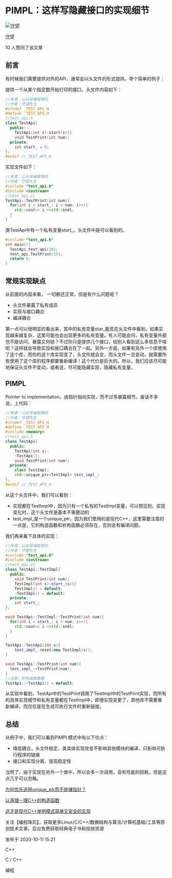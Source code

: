 # PIMPL：这样写隐藏接口的实现细节

[![守望](https://pic4.zhimg.com/v2-89f8f7ba849108889de4a633becdd172_xs.jpg?source=172ae18b)](https://www.zhihu.com/people/huyanbing)

[守望](https://www.zhihu.com/people/huyanbing)





10 人赞同了该文章



## **前言**

有时候我们需要提供对外的API，通常会以头文件的形式提供。举个简单的例子：

提供一个从某个指定数开始打印的接口，头文件内容如下：

```cpp
//来源：公众号编程珠玑
//作者：守望先生
#ifndef _TEST_API_H
#define _TEST_API_H
//test_api.h
class TestApi{
  public:
    TestApi(int s):start(s){}
    void TestPrint(int num);
  private:
    int start_ = 0;
};
#endif //_TEST_API_H
```

实现文件如下：

```cpp
//来源：公众号编程珠玑
//作者：守望先生
#include "test_api.h"
#include <iostream>
//test_api.cc
TestApi::TestPrint(int num){
  for(int i = start_; i < num; i++){
    std::cout<< i <<std::endl;
  }
}
```

类TestApi中有一个私有变量start_，头文件中是可以看到的。

```cpp
#include "test_api.h"
int main(){
  TestApi test_api{10};
  test_api.TestPrint(15);
  return 0;
}
```

## **常规实现缺点**

从前面的内容来看， 一切都还正常，但是有什么问题呢？

- 头文件暴露了私有成员
- 实现与接口耦合
- 编译耦合

第一点可以很明显的看出来，其中的私有变量star_能否在头文件中看到，如果实现越来越复杂，这里可能也会出现更多的私有变量。有人可能会问，私有变量外部也不能访问，暴露又何妨？不过你只是提供几个接口，给别人看到这么多信息干啥呢？这样就会导致实现和接口耦合在了一起。另外一方面，如果有另外一个库使用了这个库，而你的这个库实现变了，头文件就会变，而头文件一旦变动，就需要所有使用了这个库的程序都要重新编译！这个代价是巨大的。所以，我们应该尽可能地保证头文件不变动，或者说，尽可能隐藏实现，隐藏私有变量。

## **PIMPL**

Pointer to implementation，由指针指向实现，而不过多暴露细节。废话不多说，上代码：

```cpp
//来源：公众号编程珠玑
//作者：守望先生
#ifndef _TEST_API_H
#define _TEST_API_H
#include <memory>
//test_api.h
class TestApi{
  public:
    TestApi(int s);
    ~TestApi();
    void TestPrint(int num);
  private:
    class TestImpl;
    std::unique_ptr<TestImpl> test_impl_;
};
#endif //_TEST_API_H
```

从这个头文件中，我们可以看到：

- 实现都在TestImpl中，因为只有一个私有的TestImpl变量，可以预见到，实现变化时，这个头文件是基本不需要动的
- test_impl_是一个unique_ptr，因为我们使用的是现代C++，这里需要注意的一点是，它的构造函数和析构函数必须存在，否则会有编译问题。

我们再来看下具体的实现：

```cpp
//来源：公众号编程珠玑
//作者：守望先生
#include "test_api.h"
#include <iostream>
//test_api.cc
class TestApi::TestImpl{
  public:
    void TestPrint(int num);
    TestImpl(int s):start_(s){}
    TestImpl() = default;
    ~TestImpl() = default;
  private:
    int start_;
};

void TestApi::TestImpl::TestPrint(int num){
  for(int i = start_; i < num; i++){
    std::cout<< i <<std::endl;
  }
}

TestApi::TestApi(int s){
    test_impl_.reset(new TestImpl(s));
}

void TestApi::TestPrint(int num){
  test_impl_->TestPrint(num);
}
//注意，析构函数需要
TestApi::~TestApi() = default;
```

从实现中看到，TestApi中的TestPrint调用了TestImpl中的TestPrint实现，而所有的具体实现细节和私有变量都在TestImpl中，即便实现变更了，其他库不需要重新编译，而仅仅是在生成可执行文件时重新链接。

## **总结**

从例子中，我们可以看到PIMPL模式中有以下优点：

- 降低耦合，头文件稳定，类具体实现改变不影响其他模块的编译，只影响可执行程序的链接
- 接口和实现分离，提高稳定性

当然了，由于实现在另外一个类中，所以会多一次调用，会有性能的损耗，但是这点几乎可以忽略。



[为何优先选用unique_ptr而不是裸指针？](https://link.zhihu.com/?target=http%3A//mp.weixin.qq.com/s%3F__biz%3DMzI2OTA3NTk3Ng%3D%3D%26mid%3D2649285268%26idx%3D1%26sn%3D1832bbcf0f1c6a363efb31695d88da63%26chksm%3Df2f991f3c58e18e5b002f48a99eb6b3d395507f889534661cd5a20478ddaeeb93690fe5bad5a%26scene%3D21%23wechat_redirect)

[认真理一理C++的构造函数](https://link.zhihu.com/?target=http%3A//mp.weixin.qq.com/s%3F__biz%3DMzI2OTA3NTk3Ng%3D%3D%26mid%3D2649284869%26idx%3D1%26sn%3D3b30d611fa06331d33d54cf8b8dec62f%26chksm%3Df2f99262c58e1b74975efadbda8e72b0b13ef89ab8eb3d00c69e17467d672a59511fe822dd72%26scene%3D21%23wechat_redirect)

[这才是现代C++单例模式简单又安全的实现](https://link.zhihu.com/?target=http%3A//mp.weixin.qq.com/s%3F__biz%3DMzI2OTA3NTk3Ng%3D%3D%26mid%3D2649286074%26idx%3D1%26sn%3D97b75de630161500bddb574f92e27aa6%26chksm%3Df2f996ddc58e1fcbf4c305e15d3dd2a0bfa18916df74752684e49fa284c87d1dee3858cbf886%26scene%3D21%23wechat_redirect)



关注【编程珠玑】，获取更多Linux/C/C++/数据结构与算法/计算机基础/工具等原创技术文章。后台免费获取经典电子书和视频资源

发布于 2020-10-11 15:21

C++

C / C++

编程
